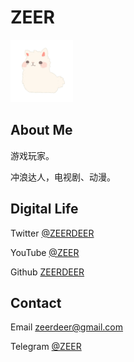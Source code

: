 
# ZEER
<img src="https://raw.githubusercontent.com/ZEERDEER/zeerdeer.github.io/main/ZEER.png" alt="avatar" width="100" height="100">

## About Me

游戏玩家。

冲浪达人，电视剧、动漫。

## Digital Life

Twitter [@ZEERDEER](https://twitter.com/ZEERDEER) 

YouTube  [@ZEER](youtube.com/@ZEER) 

Github [ZEERDEER](https://github.com/ZEERDEER) 

## Contact

Email <a href="mailto:zeerdeer@gmail.com">zeerdeer@gmail.com</a>

Telegram [@ZEER](https://t.me/ZEER)
